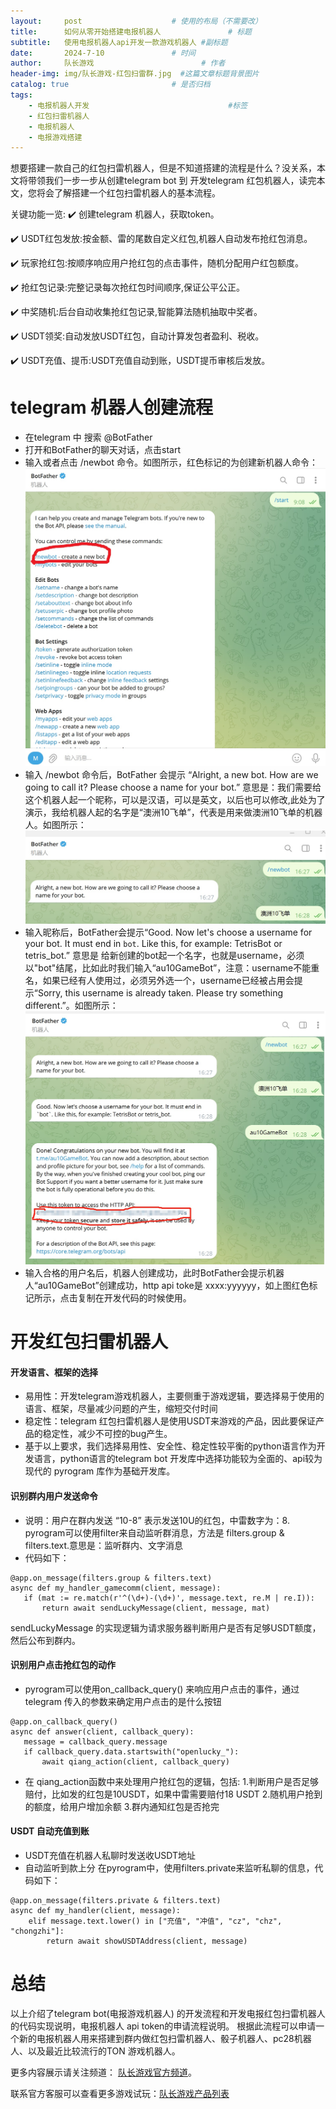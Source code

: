 ```yaml
---
layout:     post   				    # 使用的布局（不需要改）
title:      如何从零开始搭建电报机器人				# 标题 
subtitle:   使用电报机器人api开发一款游戏机器人 #副标题
date:       2024-7-10				# 时间
author:     队长游戏 						# 作者
header-img: img/队长游戏-红包扫雷群.jpg 	#这篇文章标题背景图片
catalog: true 						# 是否归档
tags:
    - 电报机器人开发								#标签
    - 红包扫雷机器人
    - 电报机器人
    - 电报游戏搭建
---
```

想要搭建一款自己的红包扫雷机器人，但是不知道搭建的流程是什么？没关系，本文将带领我们一步一步从创建telegram bot 到 开发telegram 红包机器人，读完本文，您将会了解搭建一个红包扫雷机器人的基本流程。

关键功能一览:
:heavy_check_mark: 创建telegram 机器人，获取token。

:heavy_check_mark: USDT红包发放:按金额、雷的尾数自定义红包,机器人自动发布抢红包消息。

:heavy_check_mark: 玩家抢红包:按顺序响应用户抢红包的点击事件，随机分配用户红包额度。

:heavy_check_mark: 抢红包记录:完整记录每次抢红包时间顺序,保证公平公正。

:heavy_check_mark: 中奖随机:后台自动收集抢红包记录,智能算法随机抽取中奖者。

:heavy_check_mark: USDT领奖:自动发放USDT红包，自动计算发包者盈利、税收。

:heavy_check_mark: USDT充值、提币:USDT充值自动到账，USDT提币审核后发放。

# telegram 机器人创建流程
- 在telegram 中 搜索 @BotFather
- 打开和BotFather的聊天对话，点击start
- 输入或者点击 /newbot 命令。如图所示，红色标记的为创建新机器人命令：
![create new telegram bot](./img/newbot.jpg "创建一个新的电报机器人")
- 输入 /newbot 命令后，BotFather 会提示 “Alright, a new bot. How are we going to call it? Please choose a name for your bot.” 意思是：我们需要给这个机器人起一个昵称，可以是汉语，可以是英文，以后也可以修改,此处为了演示，我给机器人起的名字是“澳洲10飞单”，代表是用来做澳洲10飞单的机器人。如图所示：
![create new nikename](./img/newbot_ans.jpg "创建机器人昵称")
- 输入昵称后，BotFather会提示“Good. Now let's choose a username for your bot. It must end in `bot`. Like this, for example: TetrisBot or tetris_bot.”
意思是 给新创建的bot起一个名字，也就是username，必须以"bot"结尾，比如此时我们输入“au10GameBot”，注意：username不能重名，如果已经有人使用过，必须另外选一个，username已经被占用会提示“Sorry, this username is already taken. Please try something different.”。如图所示：
![create new bot username](./img/bot_name.jpg "创建机器人名称")
- 输入合格的用户名后，机器人创建成功，此时BotFather会提示机器人“au10GameBot”创建成功，http api toke是 xxxx:yyyyyy，如上图红色标记所示，点击复制在开发代码的时候使用。

# 开发红包扫雷机器人

 #### 开发语言、框架的选择
 - 易用性：开发telegram游戏机器人，主要侧重于游戏逻辑，要选择易于使用的语言、框架，尽量减少问题的产生，缩短交付时间
 - 稳定性：telegram 红包扫雷机器人是使用USDT来游戏的产品，因此要保证产品的稳定性，减少不可控的bug产生。
 - 基于以上要求，我们选择易用性、安全性、稳定性较平衡的python语言作为开发语言，python语言的telegram bot 开发库中选择功能较为全面的、api较为现代的 pyrogram 库作为基础开发库。

 #### 识别群内用户发送命令
 - 说明：用户在群内发送 “10-8” 表示发送10U的红包，中雷数字为：8.
 pyrogram可以使用filter来自动监听群消息，方法是 filters.group & filters.text.意思是：监听群内、文字消息
 - 代码如下：
 ```
 @app.on_message(filters.group & filters.text)
async def my_handler_gamecomm(client, message):
    if (mat := re.match(r'^(\d+)-(\d+)', message.text, re.M | re.I)):
        return await sendLuckyMessage(client, message, mat)
 ```
 sendLuckyMessage 的实现逻辑为请求服务器判断用户是否有足够USDT额度，然后公布到群内。

 #### 识别用户点击抢红包的动作
 - pyrogram可以使用on_callback_query() 来响应用户点击的事件，通过telegram 传入的参数来确定用户点击的是什么按钮
 ```
@app.on_callback_query()
async def answer(client, callback_query):
    message = callback_query.message
    if callback_query.data.startswith("openlucky_"):
        await qiang_action(client, callback_query)
 ```
 - 在 qiang_action函数中来处理用户抢红包的逻辑，包括:
    1.判断用户是否足够赔付，比如发的红包是10USDT，如果中雷需要赔付18 USDT
    2.随机用户抢到的额度，给用户增加余额
    3.群内通知红包是否抢完
#### USDT 自动充值到账
- USDT充值在机器人私聊时发送收USDT地址
- 自动监听到款上分
在pyrogram中，使用filters.private来监听私聊的信息，代码如下：
```
@app.on_message(filters.private & filters.text)
async def my_handler(client, message):
    elif message.text.lower() in ["充值", "冲值", "cz", "chz", "chongzhi"]:
        return await showUSDTAddress(client, message)
```

# 总结
以上介绍了telegram bot(电报游戏机器人) 的开发流程和开发电报红包扫雷机器人的代码实现说明，电报机器人 api token的申请流程说明。
根据此流程可以申请一个新的电报机器人用来搭建到群内做红包扫雷机器人、骰子机器人、pc28机器人、以及最近比较流行的TON 游戏机器人。

更多内容展示请关注频道： [队长游戏官方频道](https://t.me/duizhangGame  "加入队长游戏官方频道，紧跟功能更新")。

联系官方客服可以查看更多游戏试玩：[队长游戏产品列表](https://t.me/captainGameBot  "队长游戏产品列表，查看更多产品")
